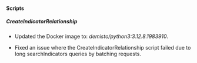 
#### Scripts

##### CreateIndicatorRelationship
- Updated the Docker image to: *demisto/python3:3.12.8.1983910*.

- Fixed an issue where the CreateIndicatorRelationship script failed due to long searchIndicators queries by batching requests.